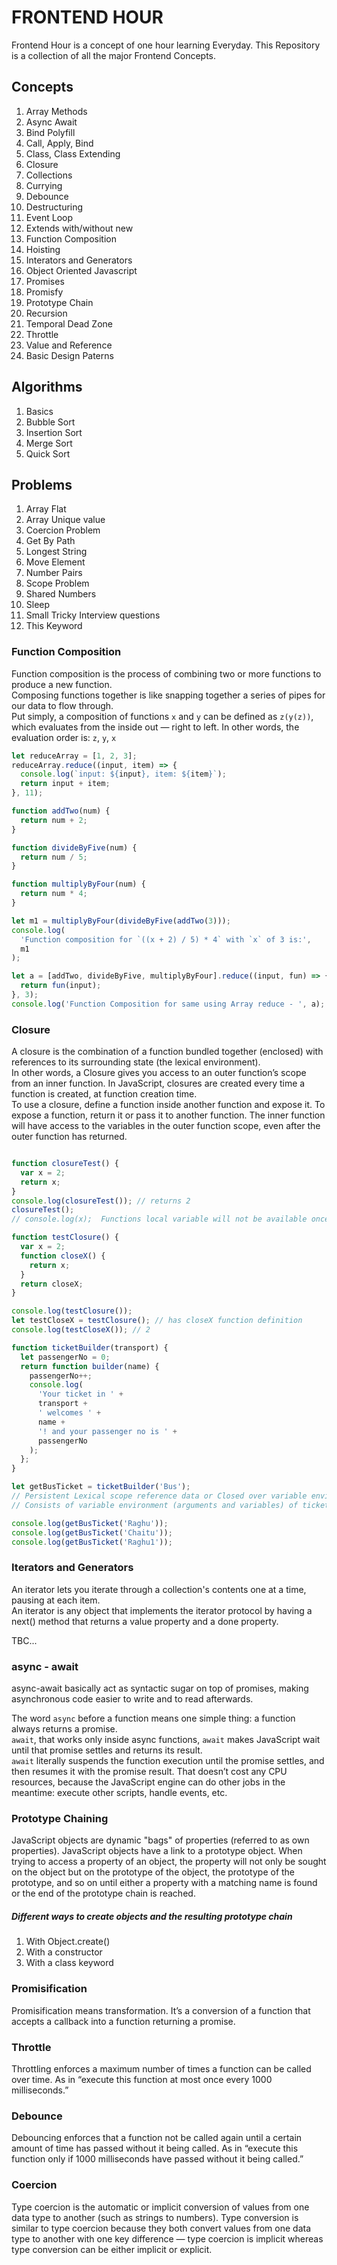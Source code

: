 # FRONTEND HOUR

Frontend Hour is a concept of one hour learning Everyday. This Repository is a collection of all the major Frontend Concepts.


## Concepts

1. Array Methods
2. Async Await
3. Bind Polyfill
4. Call, Apply, Bind
5. Class, Class Extending
6. Closure
7. Collections
8. Currying
9. Debounce
10. Destructuring
11. Event Loop
12. Extends with/without new
13. Function Composition
14. Hoisting
15. Interators and Generators
16. Object Oriented Javascript
17. Promises
18. Promisfy
19. Prototype Chain
20. Recursion
21. Temporal Dead Zone
22. Throttle
23. Value and Reference
24. Basic Design Paterns


## Algorithms

1. Basics
2. Bubble Sort
3. Insertion Sort
4. Merge Sort
5. Quick Sort


##  Problems

1. Array Flat
2. Array Unique value
3. Coercion Problem
4. Get By Path
5. Longest String
6. Move Element
7. Number Pairs
8. Scope Problem
9. Shared Numbers
10. Sleep
11. Small Tricky Interview questions
12. This Keyword

### Function Composition

Function composition is the process of combining two or more functions to produce a new function.  
Composing functions together is like snapping together a series of pipes for our data to flow through.  
Put simply, a composition of functions `x` and `y` can be defined as `z(y(z))`, which evaluates from the inside out — right to left.
In other words, the evaluation order is: `z`, `y`, `x`

```javascript
let reduceArray = [1, 2, 3];
reduceArray.reduce((input, item) => {
  console.log(`input: ${input}, item: ${item}`);
  return input + item;
}, 11);

function addTwo(num) {
  return num + 2;
}

function divideByFive(num) {
  return num / 5;
}

function multiplyByFour(num) {
  return num * 4;
}

let m1 = multiplyByFour(divideByFive(addTwo(3)));
console.log(
  'Function composition for `((x + 2) / 5) * 4` with `x` of 3 is:',
  m1
);

let a = [addTwo, divideByFive, multiplyByFour].reduce((input, fun) => {
  return fun(input);
}, 3);
console.log('Function Composition for same using Array reduce - ', a);

```

### Closure

A closure is the combination of a function bundled together (enclosed) with references to its surrounding state (the lexical environment).  
In other words, a Closure gives you access to an outer function’s scope from an inner function. In JavaScript, closures are created every time a function is created, at function creation time.  
To use a closure, define a function inside another function and expose it. To expose a function, return it or pass it to another function. The inner function will have access to the variables in the outer function scope, even after the outer function has returned.

```javascript

function closureTest() {
  var x = 2;
  return x;
}
console.log(closureTest()); // returns 2
closureTest();
// console.log(x);  Functions local variable will not be available once the functions scope is closed.

function testClosure() {
  var x = 2;
  function closeX() {
    return x;
  }
  return closeX;
}

console.log(testClosure());
let testCloseX = testClosure(); // has closeX function definition
console.log(testCloseX()); // 2

function ticketBuilder(transport) {
  let passengerNo = 0;
  return function builder(name) {
    passengerNo++;
    console.log(
      'Your ticket in ' +
      transport +
      ' welcomes ' +
      name +
      '! and your passenger no is ' +
      passengerNo
    );
  };
}

let getBusTicket = ticketBuilder('Bus'); 
// Persistent Lexical scope reference data or Closed over variable environment 
// Consists of variable environment (arguments and variables) of ticketBuilder function.

console.log(getBusTicket('Raghu'));
console.log(getBusTicket('Chaitu'));
console.log(getBusTicket('Raghu1'));

```

### Iterators and Generators

An iterator lets you iterate through a collection's contents one at a time, pausing at each item.  
An iterator is any object that implements the iterator protocol by having a next() method that returns a value property and a done property.

TBC...

### async - await

async-await basically act as syntactic sugar on top of promises, making asynchronous code easier to write and to read afterwards.

The word `async` before a function means one simple thing: a function always returns a promise.  
`await`, that works only inside async functions, `await` makes JavaScript wait until that promise settles and returns its result.  
`await` literally suspends the function execution until the promise settles, and then resumes it with the promise result. That doesn’t cost any CPU resources, because the JavaScript engine can do other jobs in the meantime: execute other scripts, handle events, etc.

### Prototype Chaining

JavaScript objects are dynamic "bags" of properties (referred to as own properties). JavaScript objects have a link to a prototype object. When trying to access a property of an object, the property will not only be sought on the object but on the prototype of the object, the prototype of the prototype, and so on until either a property with a matching name is found or the end of the prototype chain is reached.

##### Different ways to create objects and the resulting prototype chain

1. With Object.create()
2. With a constructor
3. With a class keyword

### Promisification

Promisification means transformation. It’s a conversion of a function that accepts a callback into a function returning a promise.

### Throttle

Throttling enforces a maximum number of times a function can be called over time. As in “execute this function at most once every 1000 milliseconds.”

### Debounce

Debouncing enforces that a function not be called again until a certain amount of time has passed without it being called. As in “execute this function only if 1000 milliseconds have passed without it being called.”

### Coercion

Type coercion is the automatic or implicit conversion of values from one data type to another (such as strings to numbers). Type conversion is similar to type coercion because they both convert values from one data type to another with one key difference — type coercion is implicit whereas type conversion can be either implicit or explicit.
